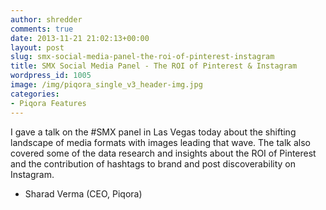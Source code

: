 ```yaml
---
author: shredder
comments: true
date: 2013-11-21 21:02:13+00:00
layout: post
slug: smx-social-media-panel-the-roi-of-pinterest-instagram
title: SMX Social Media Panel - The ROI of Pinterest & Instagram
wordpress_id: 1005
image: /img/piqora_single_v3_header-img.jpg
categories:
- Piqora Features
---
```


I gave a talk on the #SMX panel in Las Vegas today about the shifting landscape of media formats with images leading that wave. The talk also covered some of the data research and insights about the ROI of Pinterest and the contribution of hashtags to brand and post discoverability on Instagram.





- Sharad Verma (CEO, Piqora)
